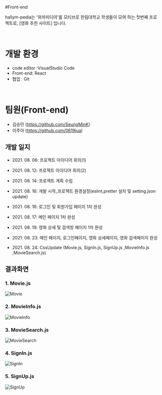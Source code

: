 #Front-end <br>

hallym-pedia는 '와챠피디아'를 모티브로 한림대학교 학생들이 모여 하는 첫번째 프로젝트로, [영화 추천 사이트] 입니다. <br>


<br>

# 개발 환경 
- code editor :VisualStudio Code
- Front-end: React
- 협업 : Git

<br>

# 팀원(Front-end)
- 김승민 (https://github.com/SeungMinK)
- 이주아 (https://github.com/0619jua)


## 개발 일지

- 2021\. 08. 06: 프로젝트 아이디어 회의(1)

- 2021\. 08. 12: 프로젝트 아이디어 회의(2)

- 2021\. 08. 14: 프로젝트 계획 수립 

- 2021\. 08. 16: 개발 시작_프로젝트 환경설정(eslint,pretter 설치 및 setting.json update)

- 2021\. 08. 16: 로그인 및 회원가입 페이지 1차 완성
 
- 2021\. 08. 17: 메인 페이지 1차 완성

- 2021\. 08. 19: 영화 상세 및 검색창 페이지 1차 완성

- 2021\. 08. 23: 메인 페이지, 로그인페이지, 영화 상세페이지, 영화 검색페이지 완성

- 2021\. 08. 24: CssUpdate (Movie.js, SignIn.js, SignUp.js ,MovieInfo.js ,MovieSearch.js)

## 결과화면

### 1. Movie.js
![Movie](https://user-images.githubusercontent.com/20696473/130581981-dc1039dd-d017-464c-92b4-e50df14811d2.png)

### 2. MovieInfo.js
![MovieInfo](https://user-images.githubusercontent.com/20696473/130582015-f3a558a0-8ac4-4f15-be87-ed72b3cc6d8d.png)

### 3. MovieSearch.js
![MovieSearch](https://user-images.githubusercontent.com/20696473/130582012-a0805cb5-36de-4ce0-82ec-f8a976d5cd9f.png)

### 4. SignIn.js
![SignIn](https://user-images.githubusercontent.com/20696473/130582006-27409e6a-6566-45e4-a5a4-b2fd3466fdfa.png)

### 5. SignUp.js
![SignUp](https://user-images.githubusercontent.com/20696473/130582009-c344bc67-391f-4b80-a62c-be8a18f1b7e3.png)





